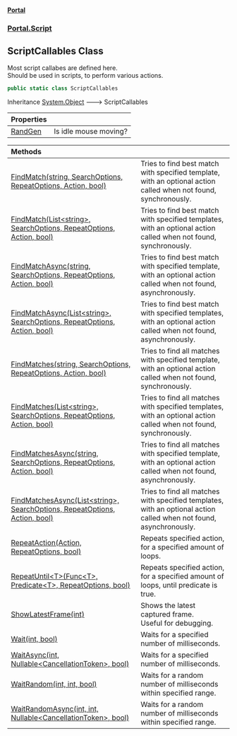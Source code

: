 #### [Portal](index.md 'index')
### [Portal.Script](Portal.Script.md 'Portal.Script')

## ScriptCallables Class

Most script callabes are defined here.  
Should be used in scripts, to perform various actions.

```csharp
public static class ScriptCallables
```

Inheritance [System.Object](https://docs.microsoft.com/en-us/dotnet/api/System.Object 'System.Object') &#129106; ScriptCallables

| Properties | |
| :--- | :--- |
| [RandGen](ScriptCallables.RandGen.md 'Portal.Script.ScriptCallables.RandGen') | Is idle mouse moving? |

| Methods | |
| :--- | :--- |
| [FindMatch(string, SearchOptions, RepeatOptions, Action, bool)](ScriptCallables.FindMatch(string,SearchOptions,RepeatOptions,Action,bool).md 'Portal.Script.ScriptCallables.FindMatch(string, Portal.Detect.SearchOptions, Portal.Detect.RepeatOptions, System.Action, bool)') | Tries to find best match with specified template, with an optional action called when not found, synchronously. |
| [FindMatch(List&lt;string&gt;, SearchOptions, RepeatOptions, Action, bool)](ScriptCallables.FindMatch(List_string_,SearchOptions,RepeatOptions,Action,bool).md 'Portal.Script.ScriptCallables.FindMatch(System.Collections.Generic.List<string>, Portal.Detect.SearchOptions, Portal.Detect.RepeatOptions, System.Action, bool)') | Tries to find best match with specified templates, with an optional action called when not found, synchronously. |
| [FindMatchAsync(string, SearchOptions, RepeatOptions, Action, bool)](ScriptCallables.FindMatchAsync(string,SearchOptions,RepeatOptions,Action,bool).md 'Portal.Script.ScriptCallables.FindMatchAsync(string, Portal.Detect.SearchOptions, Portal.Detect.RepeatOptions, System.Action, bool)') | Tries to find best match with specified template, with an optional action called when not found, asynchronously. |
| [FindMatchAsync(List&lt;string&gt;, SearchOptions, RepeatOptions, Action, bool)](ScriptCallables.FindMatchAsync(List_string_,SearchOptions,RepeatOptions,Action,bool).md 'Portal.Script.ScriptCallables.FindMatchAsync(System.Collections.Generic.List<string>, Portal.Detect.SearchOptions, Portal.Detect.RepeatOptions, System.Action, bool)') | Tries to find best match with specified templates, with an optional action called when not found, asynchronously. |
| [FindMatches(string, SearchOptions, RepeatOptions, Action, bool)](ScriptCallables.FindMatches(string,SearchOptions,RepeatOptions,Action,bool).md 'Portal.Script.ScriptCallables.FindMatches(string, Portal.Detect.SearchOptions, Portal.Detect.RepeatOptions, System.Action, bool)') | Tries to find all matches with specified template, with an optional action called when not found, synchronously. |
| [FindMatches(List&lt;string&gt;, SearchOptions, RepeatOptions, Action, bool)](ScriptCallables.FindMatches(List_string_,SearchOptions,RepeatOptions,Action,bool).md 'Portal.Script.ScriptCallables.FindMatches(System.Collections.Generic.List<string>, Portal.Detect.SearchOptions, Portal.Detect.RepeatOptions, System.Action, bool)') | Tries to find all matches with specified templates, with an optional action called when not found, synchronously. |
| [FindMatchesAsync(string, SearchOptions, RepeatOptions, Action, bool)](ScriptCallables.FindMatchesAsync(string,SearchOptions,RepeatOptions,Action,bool).md 'Portal.Script.ScriptCallables.FindMatchesAsync(string, Portal.Detect.SearchOptions, Portal.Detect.RepeatOptions, System.Action, bool)') | Tries to find all matches with specified template, with an optional action called when not found, asynchronously. |
| [FindMatchesAsync(List&lt;string&gt;, SearchOptions, RepeatOptions, Action, bool)](ScriptCallables.FindMatchesAsync(List_string_,SearchOptions,RepeatOptions,Action,bool).md 'Portal.Script.ScriptCallables.FindMatchesAsync(System.Collections.Generic.List<string>, Portal.Detect.SearchOptions, Portal.Detect.RepeatOptions, System.Action, bool)') | Tries to find all matches with specified templates, with an optional action called when not found, asynchronously. |
| [RepeatAction(Action, RepeatOptions, bool)](ScriptCallables.RepeatAction(Action,RepeatOptions,bool).md 'Portal.Script.ScriptCallables.RepeatAction(System.Action, Portal.Detect.RepeatOptions, bool)') | Repeats specified action, for a specified amount of loops. |
| [RepeatUntil&lt;T&gt;(Func&lt;T&gt;, Predicate&lt;T&gt;, RepeatOptions, bool)](ScriptCallables.RepeatUntil_T_(Func_T_,Predicate_T_,RepeatOptions,bool).md 'Portal.Script.ScriptCallables.RepeatUntil<T>(System.Func<T>, System.Predicate<T>, Portal.Detect.RepeatOptions, bool)') | Repeats specified action, for a specified amount of loops, until predicate is true. |
| [ShowLatestFrame(int)](ScriptCallables.ShowLatestFrame(int).md 'Portal.Script.ScriptCallables.ShowLatestFrame(int)') | Shows the latest captured frame.<br/>Useful for debugging. |
| [Wait(int, bool)](ScriptCallables.Wait(int,bool).md 'Portal.Script.ScriptCallables.Wait(int, bool)') | Waits for a specified number of milliseconds. |
| [WaitAsync(int, Nullable&lt;CancellationToken&gt;, bool)](ScriptCallables.WaitAsync(int,Nullable_CancellationToken_,bool).md 'Portal.Script.ScriptCallables.WaitAsync(int, System.Nullable<System.Threading.CancellationToken>, bool)') | Waits for a specified number of milliseconds. |
| [WaitRandom(int, int, bool)](ScriptCallables.WaitRandom(int,int,bool).md 'Portal.Script.ScriptCallables.WaitRandom(int, int, bool)') | Waits for a random number of milliseconds within specified range. |
| [WaitRandomAsync(int, int, Nullable&lt;CancellationToken&gt;, bool)](ScriptCallables.WaitRandomAsync(int,int,Nullable_CancellationToken_,bool).md 'Portal.Script.ScriptCallables.WaitRandomAsync(int, int, System.Nullable<System.Threading.CancellationToken>, bool)') | Waits for a random number of milliseconds within specified range. |
